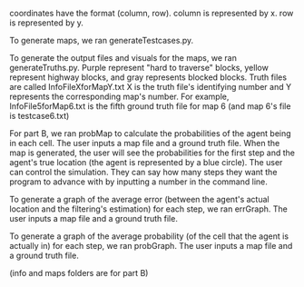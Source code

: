 coordinates have the format (column, row).
column is represented by x.
row is represented by y.

To generate maps, we ran generateTestcases.py.

To generate the output files and visuals for the maps, we ran generateTruths.py. 
Purple represent "hard to traverse" blocks, yellow represent highway blocks, and gray represents blocked blocks. 
Truth files are called InfoFileXforMapY.txt
X is the truth file's identifying number and Y represents the corresponding map's number. For example, InfoFile5forMap6.txt is the fifth ground truth file for map 6 (and map 6's file is testcase6.txt)

For part B, we ran probMap to calculate the probabilities of the agent being in each cell. The user inputs a map file and a ground truth file. When the map is generated, the user will see the probabilities for the first step and the agent's true location (the agent is represented by a blue circle). The user can control the simulation. They can say how many steps they want the program to advance with by inputting a number in the command line.

To generate a graph of the average error (between the agent's actual location and the filtering's estimation) for each step, we ran errGraph. The user inputs a map file and a ground truth file.

To generate a graph of the average probability (of the cell that the agent is actually in) for each step, we ran probGraph. The user inputs a map file and a ground truth file.

(info and maps folders are for part B)
